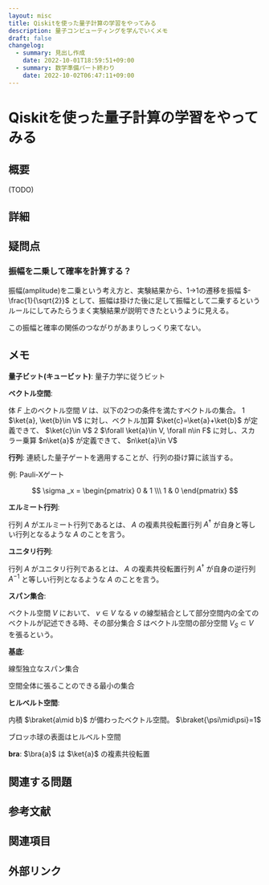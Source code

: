 ```yaml
---
layout: misc
title: Qiskitを使った量子計算の学習をやってみる
description: 量子コンピューティングを学んでいくメモ
draft: false
changelog:
  - summary: 見出し作成
    date: 2022-10-01T18:59:51+09:00
  - summary: 数学準備パート終わり
    date: 2022-10-02T06:47:11+09:00
---
```


# Qiskitを使った量子計算の学習をやってみる

## 概要

(TODO)

## 詳細

## 疑問点

### 振幅を二乗して確率を計算する？

振幅(amplitude)を二乗という考え方と、実験結果から、1->1の遷移を振幅 $-\frac{1}{\sqrt{2}}$ として、振幅は掛けた後に足して振幅として二乗するというルールにしてみたらうまく実験結果が説明できたというように見える。

この振幅と確率の関係のつながりがあまりしっくり来てない。

## メモ

**量子ビット(キュービット)**: 量子力学に従うビット

**ベクトル空間**:

体 $F$ 上のベクトル空間 $V$ は、以下の2つの条件を満たすベクトルの集合。
1 $\ket{a}, \ket{b}\in V$ に対し、ベクトル加算 $\ket{c}=\ket{a}+\ket{b}$ が定義できて、 $\ket{c}\in V$
2 $\forall \ket{a}\in V, \forall n\in F$ に対し、スカラー乗算 $n\ket{a}$ が定義できて、 $n\ket{a}\in V$

**行列**: 連続した量子ゲートを適用することが、行列の掛け算に該当する。

例: Pauli-Xゲート

$$ \sigma _x = \begin{pmatrix} 0 & 1 \\\ 1 & 0 \end{pmatrix} $$

**エルミート行列**:

行列 $A$ がエルミート行列であるとは、 $A$ の複素共役転置行列 $A^{\dag}$ が自身と等しい行列となるような $A$ のことを言う。

**ユニタリ行列**:

行列 $A$ がユニタリ行列であるとは、 $A$ の複素共役転置行列 $A^{\dag}$ が自身の逆行列 $A^{-1}$ と等しい行列となるような $A$ のことを言う。

**スパン集合**:

ベクトル空間 $V$ において、 $v\in V$ なる $v$ の線型結合として部分空間内の全てのベクトルが記述できる時、その部分集合 $S$ はベクトル空間の部分空間 $V_S \subset V$ を張るという。

**基底**:

線型独立なスパン集合

空間全体に張ることのできる最小の集合

**ヒルベルト空間**:

内積 $\braket{a\mid b}$ が備わったベクトル空間。 $\braket{\psi\mid\psi}=1$

ブロッホ球の表面はヒルベルト空間

**bra**:
$\bra{a}$ は $\ket{a}$ の複素共役転置

## 関連する問題

## 参考文献

## 関連項目

## 外部リンク
